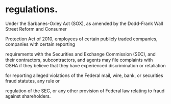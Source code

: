# regulations.

Under the Sarbanes-Oxley Act (SOX), as amended by the Dodd-Frank Wall Street Reform and Consumer

Protection Act of 2010, employees of certain publicly traded companies, companies with certain reporting

requirements with the Securities and Exchange Commission (SEC), and their contractors, subcontractors, and agents may ﬁle complaints with OSHA if they believe that they have experienced discrimination or retaliation

for reporting alleged violations of the Federal mail, wire, bank, or securities fraud statutes, any rule or

regulation of the SEC, or any other provision of Federal law relating to fraud against shareholders.